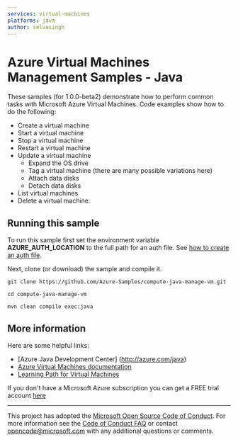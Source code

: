 ```yaml
---
services: virtual-machines
platforms: java
author: selvasingh
---
```


# Azure Virtual Machines Management Samples - Java

These samples (for 1.0.0-beta2) demonstrate how to perform common tasks with Microsoft Azure Virtual Machines. Code examples show how to do the following:

- Create a virtual machine
- Start a virtual machine
- Stop a virtual machine
- Restart a virtual machine
- Update a virtual machine
	- Expand the OS drive
	- Tag a virtual machine (there are many possible variations here)
	- Attach data disks
	- Detach data disks
- List virtual machines
- Delete a virtual machine.

## Running this sample

To run this sample first set the environment variable **AZURE_AUTH_LOCATION** to the full path for an auth file. See [how to create an auth file](https://github.com/Azure/azure-sdk-for-java/blob/master/AUTH.md).

Next, clone (or download) the sample and compile it.

    git clone https://github.com/Azure-Samples/compute-java-manage-vm.git

    cd compute-java-manage-vm

    mvn clean compile exec:java

## More information

Here are some helpful links:

- [Azure Java Development Center] (http://azure.com/java)
- [Azure Virtual Machines documentation](https://azure.microsoft.com/services/virtual-machines/)
- [Learning Path for Virtual Machines](https://azure.microsoft.com/documentation/learning-paths/virtual-machines/)

If you don't have a Microsoft Azure subscription you can get a FREE trial account [here](http://go.microsoft.com/fwlink/?LinkId=330212)

---

This project has adopted the [Microsoft Open Source Code of Conduct](https://opensource.microsoft.com/codeofconduct/). For more information see the [Code of Conduct FAQ](https://opensource.microsoft.com/codeofconduct/faq/) or contact [opencode@microsoft.com](mailto:opencode@microsoft.com) with any additional questions or comments.
